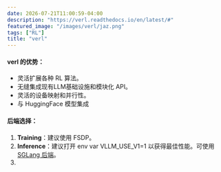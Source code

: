 ```yaml
---
date: 2026-07-21T11:00:59-04:00
description: "https://verl.readthedocs.io/en/latest/#"
featured_image: "/images/verl/jaz.png"
tags: ["RL"]
title: "verl"
---
```


#### verl 的优势：

+ 灵活扩展各种 RL 算法。
+ 无缝集成现有LLM基础设施和模块化 API。
+ 灵活的设备映射和并行性。
+ 与 HuggingFace 模型集成

#### 后端选择：

1. **Training**：建议使用 FSDP。
2. **Inference**：建议打开 env var VLLM_USE_V1=1 以获得最佳性能。可使用 [SGLang 后端](https://verl.readthedocs.io/en/latest/workers/sglang_worker.html)。
3. 